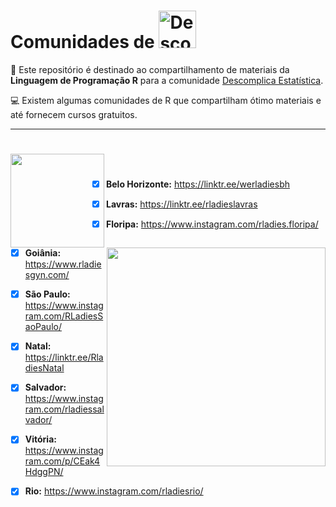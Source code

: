 # Comunidades de  <a  href="https://www.instagram.com/descomplicaestatistica/"> <img src="https://www.cbib.cl/wp-content/uploads/2019/10/Logo-RStudio-imagen-destacada.png" title="Descomplica Estatistica" class="center" width="60">  </a>  

:file_folder: Este repositório é destinado ao compartilhamento de materiais da **Linguagem de Programação R** para a comunidade
[Descomplica Estatística](https://www.instagram.com/descomplicaestatistica/). 

:computer: Existem algumas comunidades de R que compartilham ótimo materiais e até fornecem cursos gratuitos.


------

# <img align="left" width="150" src="https://raw.githubusercontent.com/rladies/starter-kit/master/logo/R-LadiesGlobal_RBG_online_LogoWithText_Horizontal.png ">

<br/> 
 
 ###
- [x] **Belo Horizonte:** https://linktr.ee/werladiesbh <img align="right" width="350" src="https://cdn-images-1.medium.com/max/1200/1*EKy5-1UVmwd0t8Fwxwpcqw.png">
- [x] **Lavras:** https://linktr.ee/rladieslavras
- [x] **Floripa:** https://www.instagram.com/rladies.floripa/
- [x] **Goiânia:** https://www.rladiesgyn.com/
- [x] **São Paulo:** https://www.instagram.com/RLadiesSaoPaulo/
- [x] **Natal:** https://linktr.ee/RladiesNatal
- [x] **Salvador:** https://www.instagram.com/rladiessalvador/
- [x] **Vitória:** https://www.instagram.com/p/CEak4HdggPN/
- [x] **Rio:** https://www.instagram.com/rladiesrio/








